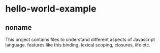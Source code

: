 # hello-world-example

## noname

This project contains files to understand different aspects of Javascript language.
features like this binding, lexical scoping, closures, iife etc.
